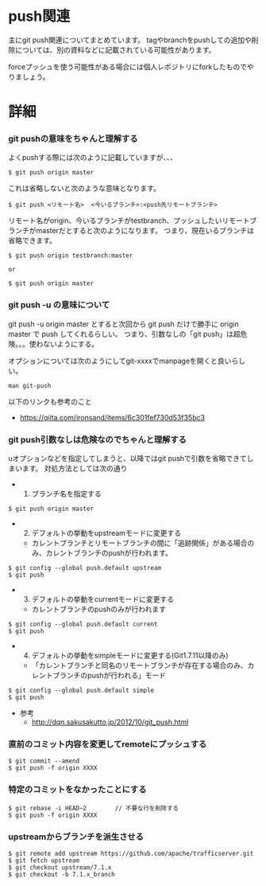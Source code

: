 # push関連
主にgit push関連についてまとめています。
tagやbranchをpushしての追加や削除については、別の資料などに記載されている可能性があります。

forceプッシュを使う可能性がある場合には個人レポジトリにforkしたものでやりましょう。

# 詳細

### git pushの意味をちゃんと理解する
よくpushする際には次のように記載していますが、、、
```
$ git push origin master
```

これは省略しないと次のような意味となります。
```
$ git push <リモート名>  <今いるブランチ>:<push先リモートブランチ>
```

リモート名がorigin、今いるブランチがtestbranch、プッシュしたいリモートブランチがmasterだとすると次のようになります。
つまり、現在いるブランチは省略できます。
```
$ git push origin testbranch:master

or

$ git push origin master
```

### git push -u の意味について

git push -u origin master とすると次回から git push だけで勝手に origin master で push してくれるらしい。
つまり、引数なしの「git push」は超危険。。。使わないようにする。

オプションについては次のようにしてgit-xxxxでmanpageを開くと良いらしい。
```
man git-push
```

以下のリンクも参考のこと
- https://qiita.com/ironsand/items/6c301fef730d53f35bc3

### git push引数なしは危険なのでちゃんと理解する
uオプションなどを指定してしまうと、以降ではgit pushで引数を省略できてしまいます。
対処方法としては次の通り
- 1. ブランチ名を指定する
```
$ git push origin master
```
- 2. デフォルトの挙動をupstreamモードに変更する
  - カレントブランチとリモートブランチの間に「追跡関係」がある場合のみ、カレントブランチのpushが行われます。
```
$ git config --global push.default upstream
$ git push
```
- 3. デフォルトの挙動をcurrentモードに変更する
  - カレントブランチのpushのみが行われます
```
$ git config --global push.default current
$ git push
```
- 4. デフォルトの挙動をsimpleモードに変更する(Git1.7.11以降のみ)
  - 「カレントブランチと同名のリモートブランチが存在する場合のみ、カレントブランチのpushが行われる」モード
```
$ git config --global push.default simple
$ git push
```





- 参考
  - http://dqn.sakusakutto.jp/2012/10/git_push.html

### 直前のコミット内容を変更してremoteにプッシュする
```
$ git commit --amend
$ git push -f origin XXXX
```

### 特定のコミットをなかったことにする
```
$ git rebase -i HEAD~2        // 不要な行を削除する
$ git push -f origin XXXX
```

### upstreamからブランチを派生させる
```
$ git remote add upstream https://github.com/apache/trafficserver.git
$ git fetch upstream
$ git checkout upstream/7.1.x
$ git checkout -b 7.1.x_branch
```
